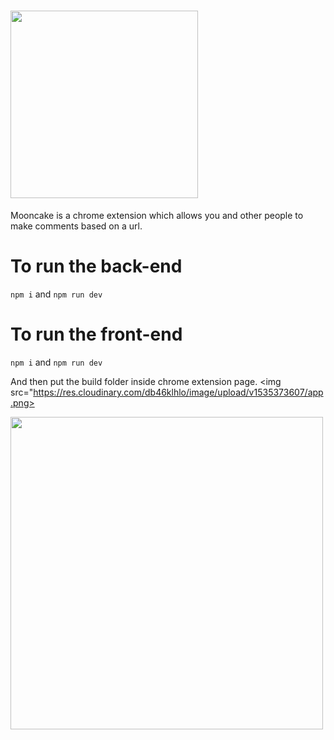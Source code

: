 # <img src="https://res.cloudinary.com/db46klhlo/image/upload/v1532880193/Mooncake.svg" width="300">


Mooncake is a chrome extension which allows
you and other people to make comments based on a url.

# To run the back-end

`npm i` and `npm run dev` 

# To run the front-end

`npm i` and `npm run dev`

And then put the build folder inside chrome extension page.
 <img src="https://res.cloudinary.com/db46klhlo/image/upload/v1535373607/app.png>


 <img src="https://res.cloudinary.com/db46klhlo/image/upload/v1535373607/app.png" width="500">
